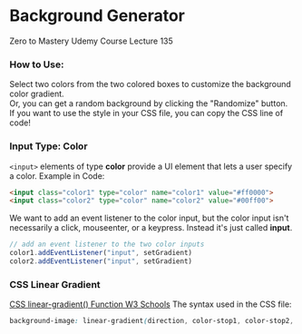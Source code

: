 # Background Generator 
 Zero to Mastery Udemy Course Lecture 135

### How to Use:
Select two colors from the two colored boxes to customize the background color gradient.  
Or, you can get a random background by clicking the "Randomize" button.  
If you want to use the style in your CSS file, you can copy the CSS line of code!
### Input Type: Color
`<input>` elements of type __color__ provide a UI element that lets a user specify a color.
Example in Code:
```html
<input class="color1" type="color" name="color1" value="#ff0000">
<input class="color2" type="color" name="color2" value="#00ff00">
```

We want to add an event listener to the color input, but the color input isn't necessarily a click, mouseenter, or a keypress. Instead it's just called __input__.
```javascript
// add an event listener to the two color inputs
color1.addEventListener("input", setGradient)
color2.addEventListener("input", setGradient)
```

### CSS Linear Gradient
[CSS linear-gradient() Function W3 Schools](https://www.w3schools.com/cssref/func_linear-gradient.asp)
The syntax used in the CSS file:
```css
background-image: linear-gradient(direction, color-stop1, color-stop2, ...);
```
